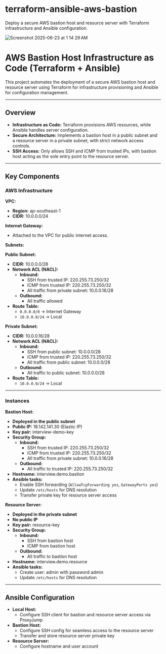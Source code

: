 # terraform-ansible-aws-bastion
Deploy a secure AWS bastion host and resource server with Terraform infrastructure and Ansible configuration.

![Screenshot 2025-06-23 at 1 14 29 AM](https://github.com/user-attachments/assets/f7e96471-cf76-42b1-97d0-2beffe89a024)

# AWS Bastion Host Infrastructure as Code (Terraform + Ansible)

This project automates the deployment of a secure AWS bastion host and resource server using Terraform for infrastructure provisioning and Ansible for configuration management.

---

## Overview

- **Infrastructure as Code:** Terraform provisions AWS resources, while Ansible handles server configuration.
- **Secure Architecture:** Implements a bastion host in a public subnet and a resource server in a private subnet, with strict network access controls.
- **SSH Access:** Only allows SSH and ICMP from trusted IPs, with bastion host acting as the sole entry point to the resource server.

---

## Key Components

### AWS Infrastructure

**VPC:**

- **Region:** ap-southeast-1
- **CIDR:** 10.0.0.0/24

**Internet Gateway:**

- Attached to the VPC for public internet access.

**Subnets:**

**Public Subnet:**

- **CIDR:** 10.0.0.0/28
- **Network ACL (NACL):**
  - **Inbound:**
    - SSH from trusted IP: 220.255.73.250/32
    - ICMP from trusted IP: 220.255.73.250/32
    - All traffic from private subnet: 10.0.0.16/28
  - **Outbound:**
    - All traffic allowed
- **Route Table:**
  - `0.0.0.0/0` → Internet Gateway
  - `10.0.0.0/24` → Local

**Private Subnet:**

- **CIDR:** 10.0.0.16/28
- **Network ACL (NACL):**
  - **Inbound:**
    - SSH from public subnet: 10.0.0.0/28
    - ICMP from trusted IP: 220.255.73.250/32
    - All traffic from public subnet: 10.0.0.0/28
  - **Outbound:**
    - All traffic to public subnet: 10.0.0.0/28
- **Route Table:**
  - `10.0.0.0/24` → Local

---

### Instances

**Bastion Host:**

- **Deployed in the public subnet**
- **Public IP:** 18.142.141.30 (Elastic IP)
- **Key pair:** interview-demo-key
- **Security Group:**
  - **Inbound:**
    - SSH from trusted IP: 220.255.73.250/32
    - ICMP from trusted IP: 220.255.73.250/32
    - All traffic from private subnet: 10.0.0.16/28
  - **Outbound:**
    - All traffic to trusted IP: 220.255.73.250/32
- **Hostname:** interview.demo.bastion
- **Ansible tasks:**
  - Enable SSH forwarding (`AllowTcpForwarding yes`, `GatewayPorts yes`)
  - Update `/etc/hosts` for DNS resolution
  - Transfer private key for resource server access

**Resource Server:**

- **Deployed in the private subnet**
- **No public IP**
- **Key pair:** resource-key
- **Security Group:**
  - **Inbound:**
    - SSH from bastion host
    - ICMP from bastion host
  - **Outbound:**
    - All traffic to bastion host
- **Hostname:** interview.demo.resource
- **Ansible tasks:**
  - Create user: admin with password admin
  - Update `/etc/hosts` for DNS resolution

---

## Ansible Configuration

- **Local Host:**
  - Configure SSH client for bastion and resource server access via ProxyJump
- **Bastion Host:**
  - Configure SSH config for seamless access to the resource server
  - Transfer and store resource server private key
- **Resource Server:**
  - Configure hostname and user account

